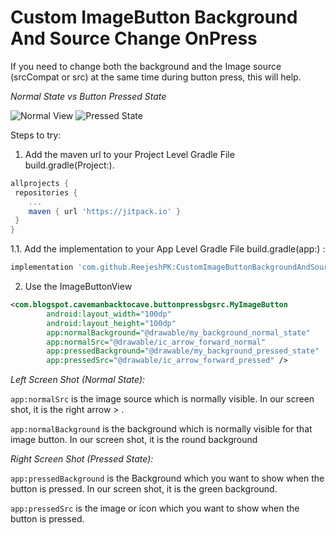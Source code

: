 # **Custom ImageButton Background And Source Change OnPress**
If you need to change both the background and the Image source (srcCompat or src) at the same time during button press, this will help.

_Normal State vs Button Pressed State_

![Normal View](https://i.ibb.co/4phYBZz/Webp-net-resizeimage-1.png)
![Pressed State](https://i.ibb.co/TbFdX9s/Webp-net-resizeimage-2.png)

Steps to try:

1. Add the maven url to your Project Level Gradle File build.gradle(Project:).
```gradle
allprojects {
 repositories {
	...
	maven { url 'https://jitpack.io' }
 }
}
```

1.1. Add the implementation to your App Level Gradle File build.gradle(app:) :

```gradle 
implementation 'com.github.ReejeshPK:CustomImageButtonBackgroundAndSourceChangeOnPress:1.0'
```

2. Use the ImageButtonView

```xml
<com.blogspot.cavemanbacktocave.buttonpressbgsrc.MyImageButton
        android:layout_width="100dp"
        android:layout_height="100dp"        
        app:normalBackground="@drawable/my_background_normal_state"
        app:normalSrc="@drawable/ic_arrow_forward_normal"
        app:pressedBackground="@drawable/my_background_pressed_state"
        app:pressedSrc="@drawable/ic_arrow_forward_pressed" />
```

_Left Screen Shot (Normal State):_

`app:normalSrc` is the image source which is normally visible. In our screen shot, it is the right arrow > .

`app:normalBackground` is the background which is normally visible for that image button. In our screen shot, it is the round background 

_Right Screen Shot (Pressed State):_

`app:pressedBackground` is the Background which you want to show when the button is pressed. In our screen shot, it is the green background.

`app:pressedSrc` is the image or icon which you want to show when the button is pressed. 


